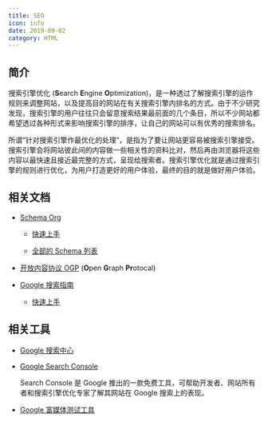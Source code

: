 ```yaml
---
title: SEO
icon: info
date: 2019-09-02
category: HTML
---
```


## 简介

搜索引擎优化 (**S**earch **E**ngine **O**ptimization)，是一种透过了解搜索引擎的运作规则来调整网站，以及提高目的网站在有关搜索引擎内排名的方式。由于不少研究发现，搜索引擎的用户往往只会留意搜索结果最前面的几个条目，所以不少网站都希望透过各种形式来影响搜索引擎的排序，让自己的网站可以有优秀的搜索排名。

所谓“针对搜索引擎作最优化的处理”，是指为了要让网站更容易被搜索引擎接受。搜索引擎会将网站彼此间的内容做一些相关性的资料比对，然后再由浏览器将这些内容以最快速且接近最完整的方式，呈现给搜索者。搜索引擎优化就是通过搜索引擎的规则进行优化，为用户打造更好的用户体验，最终的目的就是做好用户体验。

## 相关文档

- [Schema Org](https://schema.org/)
  - [快速上手](https://schema.org/docs/gs.html)

  - [全部的 Schema 列表](https://schema.org/docs/full.html)

- [开放内容协议 OGP](https://ogp.me/) (**O**pen **G**raph **Pr**otocal)

- [Google 搜索指南](https://developers.google.com/search/docs/)
  - [快速上手](https://developers.google.com/search/docs/guides/get-started)

## 相关工具

- [Google 搜索中心](https://developers.google.com/search)

- [Google Search Console](https://search.google.com/search-console/)

  Search Console 是 Google 推出的一款免费工具，可帮助开发者、网站所有者和搜索引擎优化专家了解其网站在 Google 搜索上的表现。

- [Google 富媒体测试工具](https://search.google.com/test/rich-results)
